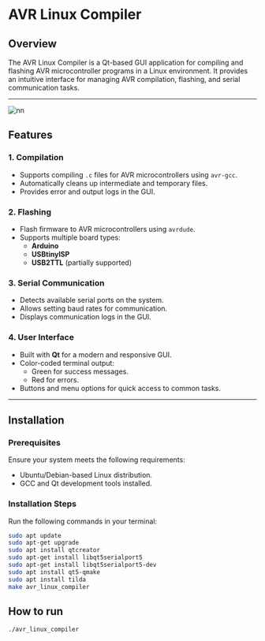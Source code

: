 # AVR Linux Compiler

## Overview
The AVR Linux Compiler is a Qt-based GUI application for compiling and flashing AVR microcontroller programs in a Linux environment. It provides an intuitive interface for managing AVR compilation, flashing, and serial communication tasks.

***
![nn](https://ifh.cc/g/Mn2zQy.png)

## Features

### 1. Compilation
- Supports compiling `.c` files for AVR microcontrollers using `avr-gcc`.
- Automatically cleans up intermediate and temporary files.
- Provides error and output logs in the GUI.

### 2. Flashing
- Flash firmware to AVR microcontrollers using `avrdude`.
- Supports multiple board types:
  - **Arduino**
  - **USBtinyISP**
  - **USB2TTL** (partially supported)

### 3. Serial Communication
- Detects available serial ports on the system.
- Allows setting baud rates for communication.
- Displays communication logs in the GUI.

### 4. User Interface
- Built with **Qt** for a modern and responsive GUI.
- Color-coded terminal output:
  - Green for success messages.
  - Red for errors.
- Buttons and menu options for quick access to common tasks.

---

## Installation

### Prerequisites
Ensure your system meets the following requirements:
- Ubuntu/Debian-based Linux distribution.
- GCC and Qt development tools installed.

### Installation Steps
Run the following commands in your terminal:

```bash
sudo apt update
sudo apt-get upgrade
sudo apt install qtcreator
sudo apt-get install libqt5serialport5
sudo apt-get install libqt5serialport5-dev
sudo apt install qt5-qmake
sudo apt install tilda
make avr_linux_compiler
```


## How to run
```bash
./avr_linux_compiler
```

 
